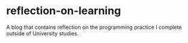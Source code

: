 # reflection-on-learning
A blog that contains reflection on the programming practice I complete outside of University studies.
